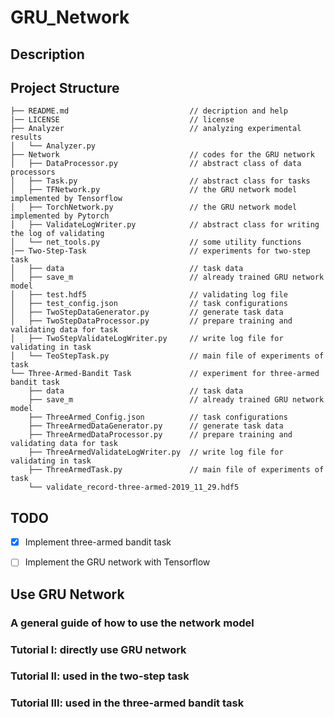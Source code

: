 # GRU_Network

## Description

## Project Structure
    ├── README.md                           // decription and help
    |── LICENSE                             // license
    ├── Analyzer                            // analyzing experimental results
    │   └── Analyzer.py            
    ├── Network                             // codes for the GRU network
    │   ├── DataProcessor.py                // abstract class of data processors
    │   ├── Task.py                         // abstract class for tasks
    │   ├── TFNetwork.py                    // the GRU network model implemented by Tensorflow
    │   ├── TorchNetwork.py                 // the GRU network model implemented by Pytorch
    │   ├── ValidateLogWriter.py            // abstract class for writing the log of validating
    │   └── net_tools.py                    // some utility functions
    │── Two-Step-Task                       // experiments for two-step task
    │   ├── data                            // task data
    │   ├── save_m                          // already trained GRU network model
    │   ├── test.hdf5                       // validating log file
    │   ├── test_config.json                // task configurations
    │   ├── TwoStepDataGenerator.py         // generate task data
    │   ├── TwoStepDataProcessor.py         // prepare training and validating data for task
    │   ├── TwoStepValidateLogWriter.py     // write log file for validating in task
    │   └── TeoStepTask.py                  // main file of experiments of task
    └── Three-Armed-Bandit Task             // experiment for three-armed bandit task
        ├── data                            // task data
        ├── save_m                          // already trained GRU network model
        ├── ThreeArmed_Config.json          // task configurations
        ├── ThreeArmedDataGenerator.py      // generate task data
        ├── ThreeArmedDataProcessor.py      // prepare training and validating data for task
        ├── ThreeArmedValidateLogWriter.py  // write log file for validating in task
        ├── ThreeArmedTask.py               // main file of experiments of task
        └── validate_record-three-armed-2019_11_29.hdf5                    

## TODO
  - [x] Implement  three-armed bandit task
  - [ ] Implement the GRU network with Tensorflow
  
  
## Use GRU Network

### A general guide of how to use the network model

### Tutorial I: directly use GRU network
 
### Tutorial II: used in the two-step task

### Tutorial III: used in the three-armed bandit task